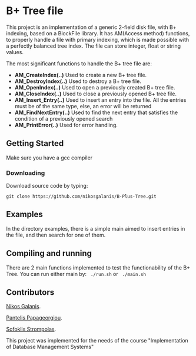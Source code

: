 # B+ Tree file

This project is an implementation of a generic 2-field disk file, with B+ indexing, based on a BlockFile library.
It has AM(Access method) functions, to properly handle a file with primary indexing, which is made possible with a perfectly balanced tree index.
The file can store integer, float or string values.

The most significant functions to handle the B+ tree file are:

- **AM_CreateIndex(..)** Used to create a new B+ tree file.
- **AM_DestroyIndex(..)** Used to destroy a B+ tree file.
- **AM_OpenIndex(..)** Used to open a previously created B+ tree file.
- **AM_CloseIndex(..)** Used to close a previously opened B+ tree file.
- **AM_Insert_Entry(..)** Used to insert an entry into the file. All the entries must be of the same type, else, an error will be returned
- **AM_FindNextEntry(..)** Used to find the next entry that satisfies the condition of a previously opened search
- **AM_PrintError(..)** Used for error handling.


## Getting Started
Make sure you have a gcc compiler
### Downloading
Download source code by typing:

``` git clone https://github.com/nikosgalanis/B-Plus-Tree.git ```


## Examples

In the directory examples, there is a simple main aimed to insert entries in the file, and then search for one of them. 

## Compiling and running
There are 2 main functions implemented to test the functionability of the B+ Tree.
You can run either main by:
``` ./run.sh```
or 
``` ./main.sh```


## Contributors 

[Nikos Galanis](https://github.com/nikosgalanis).

[Pantelis Papageorgiou](https://github.com/panpapag).

[Sofoklis Strompolas](https://github.com/SofoSt).

This project was implemented for the needs of the course "Implementation of Database Management Systems"
